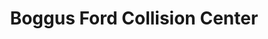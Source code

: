 ---
title: "Boggus Ford Collision Center"
url: /harlingen/boggus-ford-collision-center/
shop: Autowerkstatt
---